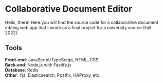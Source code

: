 # Collaborative Document Editor

Hello, there! Here you will find the source code for a collaborative document editing web app that I wrote as a final project for a university course (Fall 2022).

## Tools

**Front-end**: JavaScript/TypeScript, HTML, CSS  
**Back-end**: Node.js with Fastify.js  
**Database**: Redis  
**Other**: Yjs, Elasticsearch, Postfix, HAProxy, etc.
